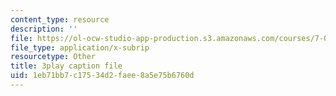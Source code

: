 ```yaml
---
content_type: resource
description: ''
file: https://ol-ocw-studio-app-production.s3.amazonaws.com/courses/7-012-introduction-to-biology-fall-2004/1eb71bb7c17534d2faee8a5e75b6760d_TdJBLu6hPc.srt
file_type: application/x-subrip
resourcetype: Other
title: 3play caption file
uid: 1eb71bb7-c175-34d2-faee-8a5e75b6760d
---
```

